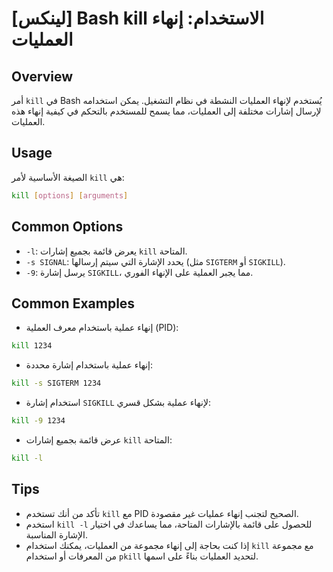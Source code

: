 # [لينكس] Bash kill الاستخدام: إنهاء العمليات

## Overview
أمر `kill` في Bash يُستخدم لإنهاء العمليات النشطة في نظام التشغيل. يمكن استخدامه لإرسال إشارات مختلفة إلى العمليات، مما يسمح للمستخدم بالتحكم في كيفية إنهاء هذه العمليات.

## Usage
الصيغة الأساسية لأمر `kill` هي:

```bash
kill [options] [arguments]
```

## Common Options
- `-l`: يعرض قائمة بجميع إشارات `kill` المتاحة.
- `-s SIGNAL`: يحدد الإشارة التي سيتم إرسالها (مثل `SIGTERM` أو `SIGKILL`).
- `-9`: يرسل إشارة `SIGKILL`، مما يجبر العملية على الإنهاء الفوري.

## Common Examples
- إنهاء عملية باستخدام معرف العملية (PID):
```bash
kill 1234
```

- إنهاء عملية باستخدام إشارة محددة:
```bash
kill -s SIGTERM 1234
```

- استخدام إشارة `SIGKILL` لإنهاء عملية بشكل قسري:
```bash
kill -9 1234
```

- عرض قائمة بجميع إشارات `kill` المتاحة:
```bash
kill -l
```

## Tips
- تأكد من أنك تستخدم `kill` مع PID الصحيح لتجنب إنهاء عمليات غير مقصودة.
- استخدم `kill -l` للحصول على قائمة بالإشارات المتاحة، مما يساعدك في اختيار الإشارة المناسبة.
- إذا كنت بحاجة إلى إنهاء مجموعة من العمليات، يمكنك استخدام `kill` مع مجموعة من المعرفات أو استخدام `pkill` لتحديد العمليات بناءً على اسمها.